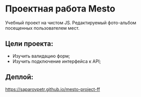 # Проектная работа Mesto

Учебный проект на чистом JS. 
Редактируемый фото-альбом посещенных пользователем мест.

## Цели проекта:
- Изучить валидацию форм;
- Изучить подключение интерфейса к API;

## Деплой:

https://saparovpetr.github.io/mesto-project-ff
